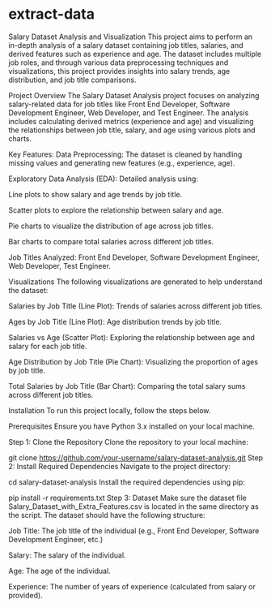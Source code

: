 # extract-data

Salary Dataset Analysis and Visualization
This project aims to perform an in-depth analysis of a salary dataset containing job titles, salaries, and derived features such as experience and age. The dataset includes multiple job roles, and through various data preprocessing techniques and visualizations, this project provides insights into salary trends, age distribution, and job title comparisons.

Project Overview
The Salary Dataset Analysis project focuses on analyzing salary-related data for job titles like Front End Developer, Software Development Engineer, Web Developer, and Test Engineer. The analysis includes calculating derived metrics (experience and age) and visualizing the relationships between job title, salary, and age using various plots and charts.

Key Features:
Data Preprocessing: The dataset is cleaned by handling missing values and generating new features (e.g., experience, age).

Exploratory Data Analysis (EDA): Detailed analysis using:

Line plots to show salary and age trends by job title.

Scatter plots to explore the relationship between salary and age.

Pie charts to visualize the distribution of age across job titles.

Bar charts to compare total salaries across different job titles.

Job Titles Analyzed: Front End Developer, Software Development Engineer, Web Developer, Test Engineer.

Visualizations
The following visualizations are generated to help understand the dataset:

Salaries by Job Title (Line Plot): Trends of salaries across different job titles.

Ages by Job Title (Line Plot): Age distribution trends by job title.

Salaries vs Age (Scatter Plot): Exploring the relationship between age and salary for each job title.

Age Distribution by Job Title (Pie Chart): Visualizing the proportion of ages by job title.

Total Salaries by Job Title (Bar Chart): Comparing the total salary sums across different job titles.

Installation
To run this project locally, follow the steps below.

Prerequisites
Ensure you have Python 3.x installed on your local machine.

Step 1: Clone the Repository
Clone the repository to your local machine:

git clone https://github.com/your-username/salary-dataset-analysis.git
Step 2: Install Required Dependencies
Navigate to the project directory:

cd salary-dataset-analysis
Install the required dependencies using pip:


pip install -r requirements.txt
Step 3: Dataset
Make sure the dataset file Salary_Dataset_with_Extra_Features.csv is located in the same directory as the script. The dataset should have the following structure:

Job Title: The job title of the individual (e.g., Front End Developer, Software Development Engineer, etc.)

Salary: The salary of the individual.

Age: The age of the individual.

Experience: The number of years of experience (calculated from salary or provided).

